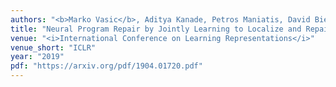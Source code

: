 ```yaml
---
authors: "<b>Marko Vasic</b>, Aditya Kanade, Petros Maniatis, David Bieber, Rishabh Singh"
title: "Neural Program Repair by Jointly Learning to Localize and Repair"
venue: "<i>International Conference on Learning Representations</i>"
venue_short: "ICLR"
year: "2019"
pdf: "https://arxiv.org/pdf/1904.01720.pdf"
---
```


